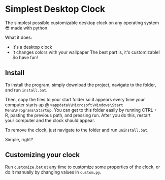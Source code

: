 # Simplest Desktop Clock

The simplest possible customizable desktop clock on any operating system 😎 made with python

What it does:
- It's a desktop clock
- It changes colors with your wallpaper
The best part is, it's customizable! So have fun!

## Install
To install the program, simply download the project, navigate to the folder, and run `install.bat`.

Then, copy the files to your start folder so it appears every time your computer starts up @ `%appdata%\Microsoft\Windows\Start Menu\Programs\Startup`. You can get to this folder easily by running CTRL + R, pasting the previous path, and pressing run. After you do this, restart your computer and the clock should appear.

To remove the clock, just navigate to the folder and run `uninstall.bat`.

Simple, right?

## Customizing your clock
Run `customize.bat` at any time to customize some properties of the clock, or do it manually by changing values in `custom.py`.
